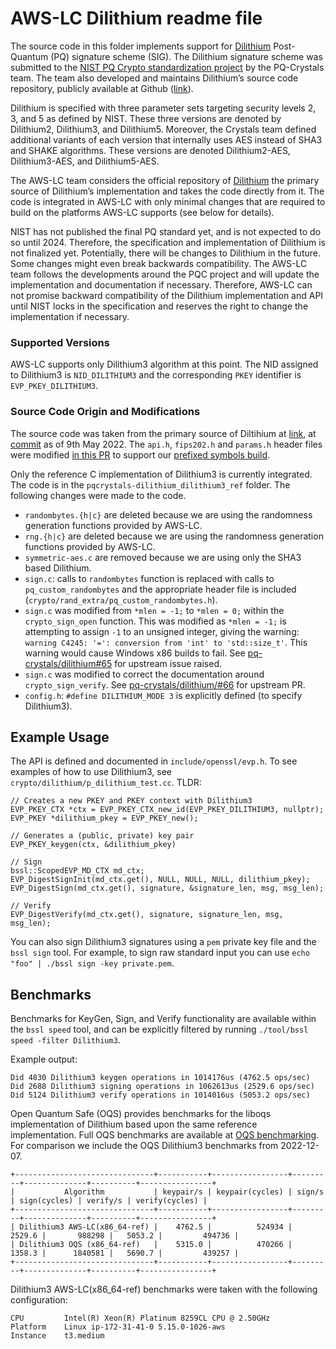 # AWS-LC Dilithium readme file

The source code in this folder implements support for [Dilithium](https://www.pq-crystals.org/dilithium/index.shtml) Post-Quantum (PQ) signature scheme (SIG). The Dilithium signature scheme was submitted to the [NIST PQ Crypto standardization project](https://csrc.nist.gov/projects/post-quantum-cryptography/post-quantum-cryptography-standardization) by the PQ-Crystals team. The team also developed and maintains Dilithium’s source code repository, publicly available at Github ([link](https://github.com/pq-crystals/dilithium)).

Dilithium is specified with three parameter sets targeting security levels 2, 3, and 5 as defined by NIST. These three versions are denoted by Dilithium2, Dilithium3, and Dilithium5. Moreover, the Crystals team defined additional variants of each version that internally uses AES instead of SHA3 and SHAKE algorithms. These versions are denoted Dilithium2-AES, Dilithium3-AES, and Dilithium5-AES.

The AWS-LC team considers the official repository of [Dilithium](https://github.com/pq-crystals/dilithium) the primary source of Dilithium’s implementation and takes the code directly from it. The code is integrated in AWS-LC with only minimal changes that are required to build on the platforms AWS-LC supports (see below for details).

NIST has not published the final PQ standard yet, and is not expected to do so until 2024. Therefore, the specification and implementation of Dilithium is not finalized yet. Potentially, there will be changes to Dilithium in the future. Some changes might even break backwards compatibility. The AWS-LC team follows the developments around the PQC project and will update the implementation and documentation if necessary. Therefore, AWS-LC can not promise backward compatibility of the Dilithium implementation and API until NIST locks in the specification and reserves the right to change the implementation if necessary.

### **Supported Versions**
AWS-LC supports only Dilithium3 algorithm at this point. The NID assigned to Dilithium3 is `NID_DILITHIUM3` and the corresponding `PKEY` identifier is `EVP_PKEY_DILITHIUM3`.

### **Source Code Origin and Modifications**
The source code was taken from the primary source of Diltihium at [link](https://github.com/pq-crystals/dilithium), at [commit](https://github.com/pq-crystals/dilithium/commit/3e9b9f1412f6c7435dbeb4e10692ea58f181ee51) as of 9th May 2022.
The `api.h`, `fips202.h` and `params.h` header files were modified [in this PR](https://github.com/awslabs/aws-lc/pull/655) to support our [prefixed symbols build](https://github.com/awslabs/aws-lc/blob/main/BUILDING.md#building-with-prefixed-symbols).

Only the reference C implementation of Dilithium3 is currently integrated. The code is in the `pqcrystals-dilithium_dilithium3_ref` folder. The following changes were made to the code.

* `randombytes.{h|c}` are deleted because we are using the randomness generation functions provided by AWS-LC.
* `rng.{h|c}` are deleted because we are using the randomness generation functions provided by AWS-LC.
* `symmetric-aes.c` are removed because we are using only the SHA3 based Dilithium.
* `sign.c`: calls to `randombytes` function is replaced with calls to `pq_custom_randombytes` and the appropriate header file is included (`crypto/rand_extra/pq_custom_randombytes.h`).
* `sign.c` was modified from `*mlen = -1;` to `*mlen = 0;` within the `crypto_sign_open` function. This was modified as `*mlen = -1;` is attempting to assign `-1` to an unsigned integer, giving the warning: ` warning C4245: '=': conversion from 'int' to 'std::size_t'`. This warning would cause Windows x86 builds to fail. See [pq-crystals/dilithium#65](https://github.com/pq-crystals/dilithium/issues/65) for upstream issue raised.
* `sign.c` was modified to correct the documentation around `crypto_sign_verify`. See [pq-crystals/dilithium/#66](https://github.com/pq-crystals/dilithium/pull/66) for upstream PR.
* `config.h`: `#define DILITHIUM_MODE 3`  is explicitly defined (to specify Dilithium3).

## **Example Usage** 
The API is defined and documented in `include/openssl/evp.h`. To see examples of how to use Dilithium3, see `crypto/dilithium/p_dilithium_test.cc`. TLDR:

```
// Creates a new PKEY and PKEY context with Dilithium3
EVP_PKEY_CTX *ctx = EVP_PKEY_CTX_new_id(EVP_PKEY_DILITHIUM3, nullptr);
EVP_PKEY *dilithium_pkey = EVP_PKEY_new();

// Generates a (public, private) key pair
EVP_PKEY_keygen(ctx, &dilithium_pkey)

// Sign
bssl::ScopedEVP_MD_CTX md_ctx;
EVP_DigestSignInit(md_ctx.get(), NULL, NULL, NULL, dilithium_pkey);
EVP_DigestSign(md_ctx.get(), signature, &signature_len, msg, msg_len);

// Verify
EVP_DigestVerify(md_ctx.get(), signature, signature_len, msg, msg_len);
```

You can also sign Dilithium3 signatures using a `pem` private key file and the `bssl sign` tool. For example, to sign raw standard input you can use `echo "foo" | ./bssl sign -key private.pem`.

## Benchmarks
Benchmarks for KeyGen, Sign, and Verify functionality are available within the `bssl speed` tool, and can be explicitly filtered by running `./tool/bssl speed -filter Dilithium3`.

Example output:
```
Did 4830 Dilithium3 keygen operations in 1014176us (4762.5 ops/sec)
Did 2688 Dilithium3 signing operations in 1062613us (2529.6 ops/sec)
Did 5124 Dilithium3 verify operations in 1014016us (5053.2 ops/sec)
```

Open Quantum Safe (OQS) provides benchmarks for the liboqs implementation of Dilithium based upon the same reference implementation. Full OQS benchmarks are available at [OQS benchmarking](https://openquantumsafe.org/benchmarking/visualization/speed_sig.html). For comparison we include the OQS Dilithium3 benchmarks from 2022-12-07.

``` 
+-------------------------------+-----------+-----------------+---------+--------------+----------+----------------+
|           Algorithm           | keypair/s | keypair(cycles) | sign/s  | sign(cycles) | verify/s | verify(cycles) |
+-------------------------------+-----------+-----------------+---------+--------------+----------+----------------+
| Dilithium3 AWS-LC(x86_64-ref) |    4762.5 |          524934 |  2529.6 |       988298 |   5053.2 |         494736 |
| Dilithium3 OQS (x86_64-ref)   |    5315.0 |          470266 |  1358.3 |      1840581 |   5690.7 |         439257 |
+-------------------------------+-----------+-----------------+---------+--------------+----------+----------------+
```
Dilithium3 AWS-LC(x86_64-ref) benchmarks were taken with the following configuration:
```
CPU	        Intel(R) Xeon(R) Platinum 8259CL CPU @ 2.50GHz 
Platform 	Linux ip-172-31-41-0 5.15.0-1026-aws
Instance	t3.medium
```

